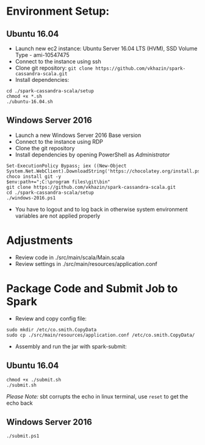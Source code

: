 # Environment Setup:

## Ubuntu 16.04
* Launch new ec2 instance: Ubuntu Server 16.04 LTS (HVM), SSD Volume Type - ami-10547475
* Connect to the instance using ssh
* Clone git repository: ```git clone https://github.com/vkhazin/spark-cassandra-scala.git```
* Install dependencies:
```
cd ./spark-cassandra-scala/setup
chmod +x *.sh
./ubuntu-16.04.sh
```

## Windows Server 2016
* Launch a new Windows Server 2016 Base version
* Connect to the instance using RDP
* Clone the git repository
* Install dependencies by opening PowerShell as *Administrator*
```
Set-ExecutionPolicy Bypass; iex ((New-Object System.Net.WebClient).DownloadString('https://chocolatey.org/install.ps1'))
choco install git -y
$env:path+=";C:\program files\git\bin"
git clone https://github.com/vkhazin/spark-cassandra-scala.git
cd ./spark-cassandra-scala/setup
./windows-2016.ps1
```
* You have to logout and to log back in otherwise system environment variables are not applied properly

# Adjustments
* Review code in ./src/main/scala/Main.scala
* Review settings in ./src/main/resources/application.conf

# Package Code and Submit Job to Spark
* Review and copy config file:
```
sudo mkdir /etc/co.smith.CopyData
sudo cp ./src/main/resources/application.conf /etc/co.smith.CopyData/
```
* Assembly and run the jar with spark-submit:

## Ubuntu 16.04
```
chmod +x ./submit.sh
./submit.sh
```
*Please Note:* sbt corrupts the echo in linux terminal, use ```reset``` to get the echo back

## Windows Server 2016
```
./submit.ps1
```
